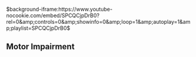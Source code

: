 $background-iframe:https://www.youtube-nocookie.com/embed/SPCQCjpDrB0?rel=0&amp;controls=0&amp;showinfo=0&amp;loop=1&amp;autoplay=1&amp;playlist=SPCQCjpDrB0$
## Motor Impairment